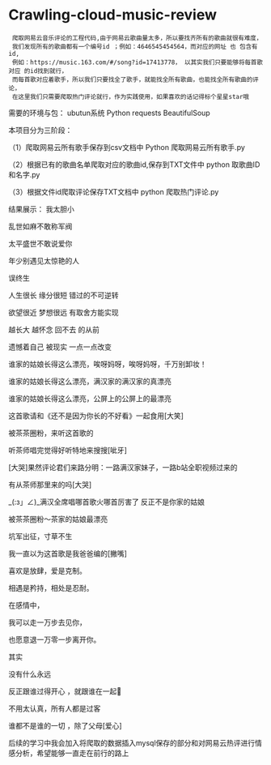 # Crawling-cloud-music-review

     爬取网易云音乐评论的工程代码,由于网易云歌曲量太多，所以要找齐所有的歌曲就很有难度，
     我们发现所有的歌曲都有一个编号id ；例如：4646545454564，而对应的网址 也 包含有id,
     例如：https://music.163.com/#/song?id=17413778， 以其实我们只要能够将每首歌对应 的id找到就行，
     而每首歌对应着歌手，所以我们只要找全了歌手，就能找全所有歌曲，也能找全所有歌曲的评论，
     在这里我们只需要爬取热门评论就行，作为实践使用，如果喜欢的话记得标个星星star哦

需要的环境与包：
ubutun系统
Python
requests
BeautifulSoup

本项目分为三阶段：

（1）爬取网易云所有歌手保存到csv文档中        Python  爬取网易云所有歌手.py

（2）根据已有的歌曲名单爬取对应的歌曲id,保存到TXT文件中     python 取歌曲ID和名字.py

（3）根据文件id爬取评论保存TXT文档中                   python 爬取热门评论.py

结果展示：
我太胆小

乱世如麻不敢称军阀

太平盛世不敢说爱你

年少别遇见太惊艳的人

误终生

人生很长 缘分很短 错过的不可逆转

欲望很近 梦想很远 有取舍方能实现

越长大 越怀念 回不去 的从前

遗憾着自己 被现实 一点一点改变

谁家的姑娘长得这么漂亮，唉呀妈呀，唉呀妈呀，千万别卸妆！

谁家的姑娘长得这么漂亮，满汉家的满汉家的真漂亮

谁家的姑娘长得这么漂亮，公屏上的公屏上的最漂亮

这首歌请和《还不是因为你长的不好看》一起食用[大笑]

被茶茶圈粉，来听这首歌的

听茶师唱完觉得好听特地来搜搜[呲牙]

[大哭]果然评论君们来路分明：一路满汉家妹子，一路b站全职视频过来的

有从茶师那里来的吗[大哭]

_(:з」∠)_满汉全席唱哪首歌火哪首厉害了 反正不是你家的姑娘

被茶茶圈粉～茶家的姑娘最漂亮

坑军出征，寸草不生

我一直以为这首歌是我爸爸编的[撇嘴]

 喜欢是放肆，爱是克制。
 
相遇是矜持，相处是忍耐。

在感情中，

我可以走一万步去见你，

也愿意退一万零一步离开你。

其实

没有什么永远

反正跟谁过得开心 ，就跟谁在一起

不用太认真，所有人都是过客

谁都不是谁的一切 ，除了父母[爱心]




后续的学习中我会加入将爬取的数据插入mysql保存的部分和对网易云热评进行情感分析，希望能够一直走在前行的路上
